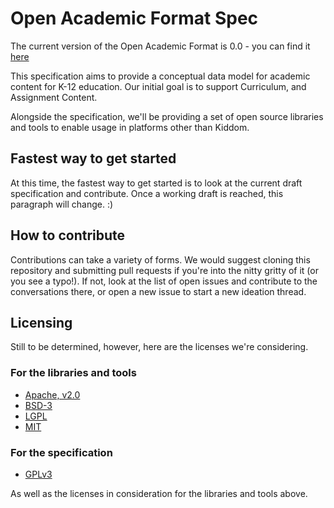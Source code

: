 # Open Academic Format Spec

The current version of the Open Academic Format is 0.0 - you can find it [here](https://github.com/kiddom/open-academic-format/tree/master/versions/00/oaf-00.md)

This specification aims to provide a conceptual data model for academic content for K-12 education.
Our initial goal is to support Curriculum, and Assignment Content.

Alongside the specification, we'll be providing a set of open source libraries and tools to enable
usage in platforms other than Kiddom.

## Fastest way to get started

At this time, the fastest way to get started is to look at the current draft specification and
contribute. Once a working draft is reached, this paragraph will change. :)

## How to contribute

Contributions can take a variety of forms. We would suggest cloning this repository and submitting
pull requests if you're into the nitty gritty of it (or you see a typo!). If not, look at the list
of open issues and contribute to the conversations there, or open a new issue to start a new
ideation thread.

## Licensing

Still to be determined, however, here are the licenses we're considering.

### For the libraries and tools

* [Apache, v2.0](https://opensource.org/licenses/Apache-2.0)
* [BSD-3](https://opensource.org/licenses/BSD-3-Clause)
* [LGPL](https://opensource.org/licenses/lgpl-license)
* [MIT](https://opensource.org/licenses/MIT)

### For the specification

* [GPLv3](https://www.gnu.org/licenses/gpl-3.0.html)

As well as the licenses in consideration for the libraries and tools above.
